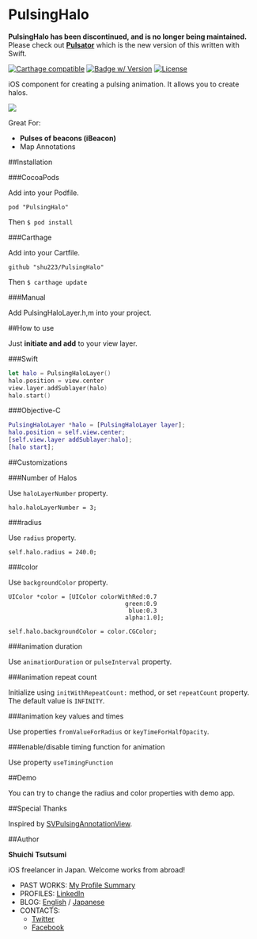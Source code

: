 PulsingHalo
===========

**PulsingHalo has been discontinued, and is no longer being maintained.** Please check out **[Pulsator](https://github.com/shu223/Pulsator)** which is the new version of this written with Swift.

[![Carthage compatible](https://img.shields.io/badge/Carthage-compatible-4BC51D.svg?style=flat)](https://github.com/Carthage/Carthage)
[![Badge w/ Version](http://cocoapod-badges.herokuapp.com/v/PulsingHalo/badge.png)](http://cocoadocs.org/docsets/PulsingHalo)
[![License](http://img.shields.io/badge/license-MIT-lightgrey.svg?style=flat
)](http://mit-license.org)

iOS component for creating a pulsing animation. It allows you to create halos.

![](demo_.gif)
                    
Great For:

- **Pulses of beacons (iBeacon)**
- Map Annotations

##Installation

###CocoaPods

Add into your Podfile.

````
pod "PulsingHalo"
````

Then `$ pod install`

###Carthage

Add into your Cartfile.

```
github "shu223/PulsingHalo"
```

Then `$ carthage update`


###Manual

Add PulsingHaloLayer.h,m into your project.

##How to use

Just **initiate and add** to your view layer.

###Swift

```swift:SomeViewController.swift
let halo = PulsingHaloLayer()
halo.position = view.center
view.layer.addSublayer(halo)
halo.start()
```

###Objective-C

```objc:SomeViewController.m
PulsingHaloLayer *halo = [PulsingHaloLayer layer];
halo.position = self.view.center;
[self.view.layer addSublayer:halo];
[halo start];
```




##Customizations

###Number of Halos

Use `haloLayerNumber` property.

```objc
halo.haloLayerNumber = 3;
```

###radius

Use `radius` property.

````objc
self.halo.radius = 240.0;
````

###color

Use `backgroundColor` property.

````objc
UIColor *color = [UIColor colorWithRed:0.7
                                 green:0.9
                                  blue:0.3
                                 alpha:1.0];

self.halo.backgroundColor = color.CGColor;
````

###animation duration

Use `animationDuration` or `pulseInterval` property.


###animation repeat count

Initialize using `initWithRepeatCount:` method, or set `repeatCount` property. The default value is `INFINITY`.


###animation key values and times

Use properties `fromValueForRadius` or `keyTimeForHalfOpacity`.

###enable/disable timing function for animation

Use property `useTimingFunction`

##Demo

You can try to change the radius and color properties with demo app.


##Special Thanks

Inspired by [SVPulsingAnnotationView](https://github.com/samvermette/SVPulsingAnnotationView).

##Author

**Shuichi Tsutsumi**

iOS freelancer in Japan. Welcome works from abroad!

- PAST WORKS:  [My Profile Summary](https://medium.com/@shu223/my-profile-summary-f14bfc1e7099#.vdh0i7clr)
- PROFILES: [LinkedIn](https://www.linkedin.com/profile/view?id=214896557)
- BLOG: [English](https://medium.com/@shu223/) / [Japanese](http://d.hatena.ne.jp/shu223/)
- CONTACTS:
  - [Twitter](https://twitter.com/shu223)
  - [Facebook](https://www.facebook.com/shuichi.tsutsumi)
